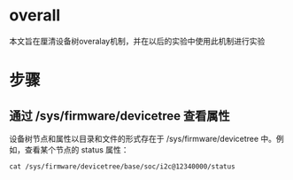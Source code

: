 # overall
本文旨在厘清设备树overalay机制，并在以后的实验中使用此机制进行实验

# 步骤

## 通过 /sys/firmware/devicetree 查看属性

设备树节点和属性以目录和文件的形式存在于 /sys/firmware/devicetree 中。例如，查看某个节点的 status 属性：

`cat /sys/firmware/devicetree/base/soc/i2c@12340000/status`
